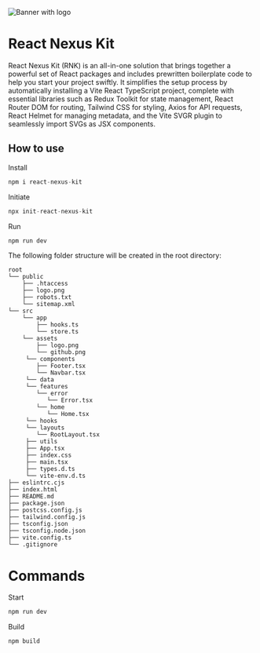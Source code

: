 ![Banner with logo](https://i.imgur.com/xtTrKiR.png)

# React Nexus Kit

React Nexus Kit (RNK) is an all-in-one solution that brings together a powerful set of React packages and includes prewritten boilerplate code to help you start your project swiftly. It simplifies the setup process by automatically installing a Vite React TypeScript project, complete with essential libraries such as Redux Toolkit for state management, React Router DOM for routing, Tailwind CSS for styling, Axios for API requests, React Helmet for managing metadata, and the Vite SVGR plugin to seamlessly import SVGs as JSX components.

## How to use

Install

```js
npm i react-nexus-kit
```

Initiate

```js
npx init-react-nexus-kit
```

Run

```js
npm run dev
```

The following folder structure will be created in the root directory:

```
root
└── public
    ├── .htaccess
    ├── logo.png
    ├── robots.txt
    └── sitemap.xml
└── src
    └── app
        ├── hooks.ts
        └── store.ts
    └── assets
        ├── logo.png
        └── github.png
     └── components
        ├── Footer.tsx
        └── Navbar.tsx
     └── data
     └── features
        └── error
           └── Error.tsx
        └── home
           └── Home.tsx
     └── hooks
     └── layouts
        └── RootLayout.tsx
     ├── utils
     ├── App.tsx
     ├── index.css
     ├── main.tsx
     ├── types.d.ts
     └── vite-env.d.ts
├── eslintrc.cjs
├── index.html
├── README.md
├── package.json
├── postcss.config.js
├── tailwind.config.js
├── tsconfig.json
├── tsconfig.node.json
├── vite.config.ts
└── .gitignore
```

# Commands

Start

```js
npm run dev
```

Build

```js
npm build
```
